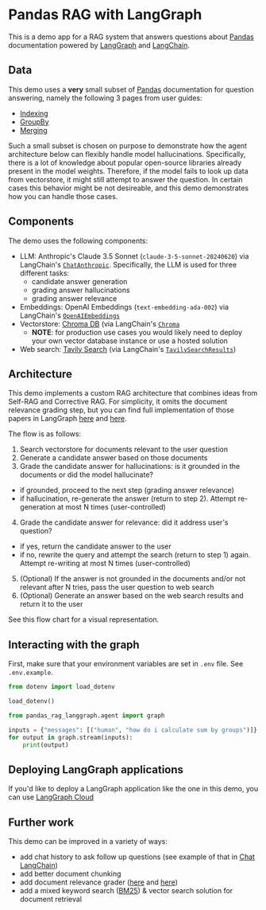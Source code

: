 # Pandas RAG with LangGraph

This is a demo app for a RAG system that answers questions about [Pandas](https://pandas.pydata.org/) documentation powered by [LangGraph]() and [LangChain]().

## Data

This demo uses a **very** small subset of [Pandas](https://pandas.pydata.org/) documentation for question answering, namely the following 3 pages from user guides:

* [Indexing](https://pandas.pydata.org/docs/user_guide/indexing.html)
* [GroupBy](https://pandas.pydata.org/docs/user_guide/groupby.html)
* [Merging](https://pandas.pydata.org/docs/user_guide/merging.html)

Such a small subset is chosen on purpose to demonstrate how the agent architecture below can flexibly handle model hallucinations. Specifically, there is a lot of knowledge about popular open-source libraries already present in the model weights. Therefore, if the model fails to look up data from vectorstore, it might still attempt to answer the question. In certain cases this behavior might be not desireable, and this demo demonstrates how you can handle those cases.

## Components

The demo uses the following components:

- LLM: Anthropic's Claude 3.5 Sonnet (`claude-3-5-sonnet-20240620`) via LangChain's [`ChatAnthropic`](https://python.langchain.com/v0.2/docs/integrations/chat/anthropic/). Specifically, the LLM is used for three different tasks:
  - candidate answer generation
  - grading answer hallucinations
  - grading answer relevance
- Embeddings: OpenAI Embeddings (`text-embedding-ada-002`) via LangChain's [`OpenAIEmbeddings`](https://python.langchain.com/v0.2/docs/integrations/text_embedding/openai/)
- Vectorstore: [Chroma DB](https://www.trychroma.com/) (via LangChain's [`Chroma`](https://python.langchain.com/v0.2/docs/integrations/vectorstores/chroma/)
  - **NOTE**: for production use cases you would likely need to deploy your own vector database instance or use a hosted solution
- Web search: [Tavily Search](https://tavily.com/) (via LangChain's [`TavilySearchResults`](https://python.langchain.com/v0.2/docs/integrations/tools/tavily_search/))

## Architecture

This demo implements a custom RAG architecture that combines ideas from Self-RAG and Corrective RAG. For simplicity, it omits the document relevance grading step, but you can find full implementation of those papers in LangGraph [here](https://langchain-ai.github.io/langgraph/tutorials/rag/langgraph_self_rag/) and [here](https://langchain-ai.github.io/langgraph/tutorials/rag/langgraph_crag/).

The flow is as follows:

1. Search vectorstore for documents relevant to the user question
2. Generate a candidate answer based on those documents
3. Grade the candidate answer for hallucinations: is it grounded in the documents or did the model hallucinate?
  - if grounded, proceed to the next step (grading answer relevance)
  - if hallucination, re-generate the answer (return to step 2). Attempt re-generation at most N times (user-controlled)
4. Grade the candidate answer for relevance: did it address user's question?
  - if yes, return the candidate answer to the user
  - if no, rewrite the query and attempt the search (return to step 1) again. Attempt re-writing at most N times (user-controlled)
5. (Optional) If the answer is not grounded in the documents and/or not relevant after N tries, pass the user question to web search
6. (Optional) Generate an answer based on the web search results and return it to the user

See this flow chart for a visual representation.

## Interacting with the graph

First, make sure that your environment variables are set in `.env` file. See `.env.example`.

```python
from dotenv import load_dotenv

load_dotenv()

from pandas_rag_langgraph.agent import graph

inputs = {"messages": [("human", "how do i calculate sum by groups")]}
for output in graph.stream(inputs):
    print(output)
```

## Deploying LangGraph applications

If you'd like to deploy a LangGraph application like the one in this demo, you can use [LangGraph Cloud](https://langchain-ai.github.io/langgraph/cloud/)

## Further work

This demo can be improved in a variety of ways:
- add chat history to ask follow up questions (see example of that in [Chat LangChain](https://github.com/langchain-ai/chat-langchain))
- add better document chunking
- add document relevance grader ([here](https://langchain-ai.github.io/langgraph/tutorials/rag/langgraph_self_rag/) and [here](https://langchain-ai.github.io/langgraph/tutorials/rag/langgraph_crag/))
- add a mixed keyword search ([BM25](https://en.wikipedia.org/wiki/Okapi_BM25)) & vector search solution for document retrieval